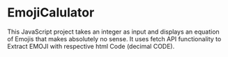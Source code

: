 # EmojiCalulator
This JavaScript project takes an integer as input and displays an equation of Emojis that makes absolutely no sense. It uses fetch API functionality to Extract EMOJI with respective html Code (decimal CODE). 
